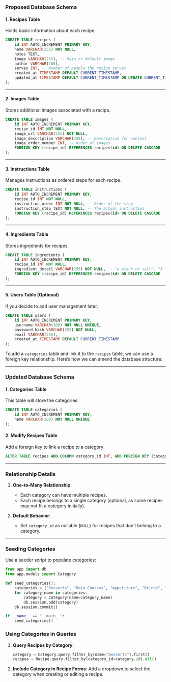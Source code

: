 ### **Proposed Database Schema**

#### **1. Recipes Table**
Holds basic information about each recipe.
```sql
CREATE TABLE recipes (
    id INT AUTO_INCREMENT PRIMARY KEY,
    name VARCHAR(255) NOT NULL,
    notes TEXT,
    image VARCHAR(255), -- Main or default image
    author VARCHAR(100),
    serves INT, -- Number of people the recipe serves
    created_at TIMESTAMP DEFAULT CURRENT_TIMESTAMP,
    updated_at TIMESTAMP DEFAULT CURRENT_TIMESTAMP ON UPDATE CURRENT_TIMESTAMP
);
```

---

#### **2. Images Table**
Stores additional images associated with a recipe.
```sql
CREATE TABLE images (
    id INT AUTO_INCREMENT PRIMARY KEY,
    recipe_id INT NOT NULL,
    image_url VARCHAR(255) NOT NULL,
    image_description VARCHAR(255), -- Description for context
    image_order_number INT, -- Order of images
    FOREIGN KEY (recipe_id) REFERENCES recipes(id) ON DELETE CASCADE
);
```

---

#### **3. Instructions Table**
Manages instructions as ordered steps for each recipe.
```sql
CREATE TABLE instructions (
    id INT AUTO_INCREMENT PRIMARY KEY,
    recipe_id INT NOT NULL,
    instruction_order INT NOT NULL, -- Order of the step
    instruction_step TEXT NOT NULL, -- The actual instruction
    FOREIGN KEY (recipe_id) REFERENCES recipes(id) ON DELETE CASCADE
);
```

---

#### **4. Ingredients Table**
Stores ingredients for recipes.
```sql
CREATE TABLE ingredients (
    id INT AUTO_INCREMENT PRIMARY KEY,
    recipe_id INT NOT NULL,
    ingredient_detail VARCHAR(255) NOT NULL, -- "a pinch of salt", "3 large eggs"
    FOREIGN KEY (recipe_id) REFERENCES recipes(id) ON DELETE CASCADE
);
```

---

#### **5. Users Table (Optional)**
If you decide to add user management later:
```sql
CREATE TABLE users (
    id INT AUTO_INCREMENT PRIMARY KEY,
    username VARCHAR(100) NOT NULL UNIQUE,
    password_hash VARCHAR(255) NOT NULL,
    email VARCHAR(255),
    created_at TIMESTAMP DEFAULT CURRENT_TIMESTAMP
);
```
To add a `categories` table and link it to the `recipes` table, we can use a foreign key relationship. Here’s how we can amend the database structure:

---

### **Updated Database Schema**

#### **1. Categories Table**
This table will store the categories:
```sql
CREATE TABLE categories (
    id INT AUTO_INCREMENT PRIMARY KEY,
    name VARCHAR(100) NOT NULL UNIQUE
);
```

#### **2. Modify Recipes Table**
Add a foreign key to link a recipe to a category:
```sql
ALTER TABLE recipes ADD COLUMN category_id INT, ADD FOREIGN KEY (category_id) REFERENCES categories(id);
```

---

### **Relationship Details**
1. **One-to-Many Relationship**:
   - Each category can have multiple recipes.
   - Each recipe belongs to a single category (optional, as some recipes may not fit a category initially).

2. **Default Behavior**:
   - Set `category_id` as nullable (`NULL`) for recipes that don’t belong to a category.

---

### **Seeding Categories**
Use a seeder script to populate categories:
```python
from app import db
from app.models import Category

def seed_categories():
    categories = ["Desserts", "Main Courses", "Appetizers", "Drinks", "Snacks"]
    for category_name in categories:
        category = Category(name=category_name)
        db.session.add(category)
    db.session.commit()

if __name__ == "__main__":
    seed_categories()
```



### **Using Categories in Queries**
1. **Query Recipes by Category**:
   ```python
   category = Category.query.filter_by(name="Desserts").first()
   recipes = Recipe.query.filter_by(category_id=category.id).all()
   ```

2. **Include Category in Recipe Forms**:
   Add a dropdown to select the category when creating or editing a recipe.

